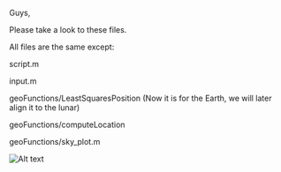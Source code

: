 
Guys,

Please take a look to these files.

All files are the same except:

script.m

input.m

geoFunctions/LeastSquaresPosition (Now it is for the Earth, we will later align it to the lunar)

geoFunctions/computeLocation

geoFunctions/sky_plot.m

<img
  src="skyplot.png"
  alt="Alt text"
  title="Optional title"
  style="display: inline-block; margin: 0 auto; max-width: 300px">
